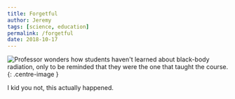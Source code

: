 ```yaml
---
title: Forgetful
author: Jeremy
tags: [science, education]
permalink: /forgetful
date: 2018-10-17
---
```


![Professor wonders how students haven't learned about black-body radiation, only to be reminded that they were the one that taught the course.](https://res.cloudinary.com/dh3hm8pb7/image/upload/c_scale,q_auto:best,w_615/v1535842789/Forgetful.png){: .centre-image }

I kid you not, this actually happened.